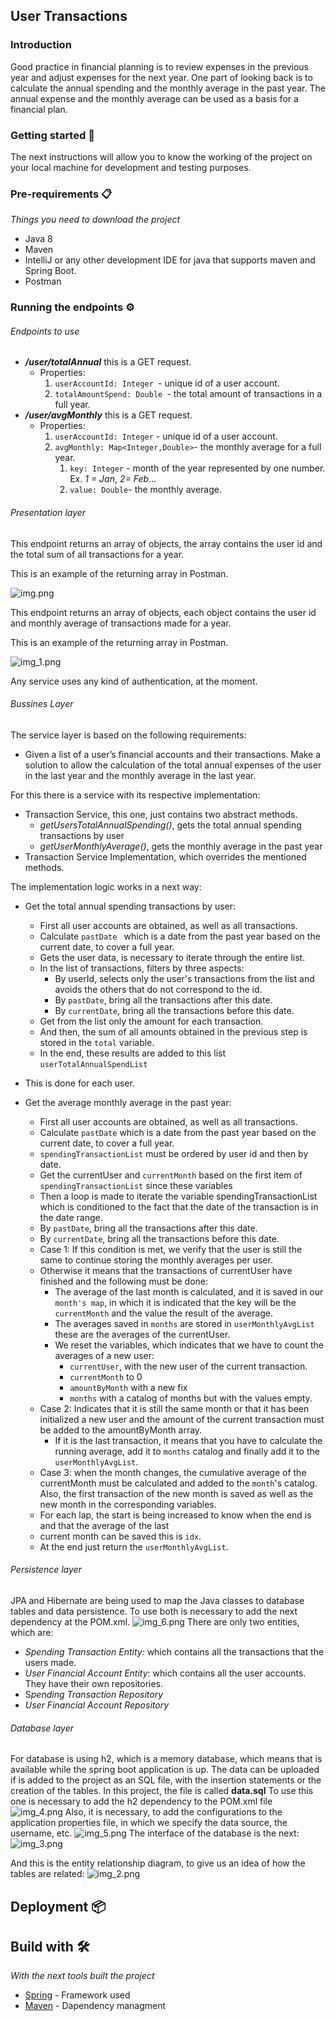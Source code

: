 ## User Transactions

### Introduction

Good practice in financial planning is to review expenses in the previous year and adjust expenses for the next year.
One part of looking back is to calculate the annual spending and the monthly average in the past year.
The annual expense and the monthly average can be used as a basis for a financial plan.

### Getting started 🚀

The next instructions will allow you to know the working of the project on your local machine for development and testing purposes.

### Pre-requirements 📋

_Things you need to download the project_

* Java 8
* Maven
* IntelliJ or any other development IDE for java that supports maven and Spring Boot.
* Postman

### Running the endpoints ⚙️

###### Endpoints to use

* ***/user/totalAnnual*** this is a GET request.
  * Properties:
    1. `userAccountId: Integer `-  unique id of a user account.
    2. `totalAmountSpend: Double `- the total amount of transactions in a full year.
* ***/user/avgMonthly*** this is a GET request.
  * Properties:
    1. `userAccountId: Integer` -  unique id of a user account.
    2. `avgMonthly: Map<Integer,Double>`- the monthly average for a full year.
       1. `key: Integer` - month of the year represented by one number. Ex. *1 = Jan*, *2= Feb*...
       2. `value: Double`- the monthly average.

###### Presentation layer

This endpoint returns an array of objects, the array contains the user id and the total sum of all transactions for a year.

This is an example of the returning array in Postman.

![img.png](img.png)

This endpoint returns an array of objects, each object contains the user id and monthly average of transactions made for a year.

This is an example of the returning array in Postman.

![img_1.png](img_1.png)

Any service uses any kind of authentication, at the moment.

###### Bussines Layer

The service layer is based on the following requirements:

* Given a list of a user’s financial accounts and their transactions.
  Make a solution to allow the calculation of the total annual expenses of
  the user in the last year and the monthly average in the last year.

For this there is a service with its respective implementation:

* Transaction Service, this one, just contains two abstract methods.
  * *getUsersTotalAnnualSpending()*, gets the total annual spending transactions by user
  * *getUserMonthlyAverage()*,  gets the monthly average in the past year
* Transaction Service Implementation, which overrides the mentioned methods.

The implementation logic works in a next way:

* Get the total annual spending transactions by user:

  * First all user accounts are obtained, as well as all transactions.
  * Calculate `pastDate ` which is a date from the past year based on the current date, to cover a full year.
  * Gets the user data, is necessary to iterate through the entire list.
  * In the list of transactions, filters by three aspects:
    * By userId,
      selects only the user's transactions from the list and avoids the others that do not correspond to the id.
    * By `pastDate`, bring all the transactions after this date.
    * By `currentDate`, bring all the transactions before this date.
  * Get from the list only the amount for each transaction.
  * And then, the sum of all amounts obtained in the previous step is stored in the `total` variable.
  * In the end, these results are added to this list `userTotalAnnualSpendList`
* This is done for each user.
* Get the average monthly average in the past year:

  * First all user accounts are obtained, as well as all transactions.
  * Calculate `pastDate` which is a date from the past year based on the current date, to cover a full year.
  * `spendingTransactionList` must be ordered by user id and then by date.
  * Get the currentUser and `currentMonth` based on the first item of `spendingTransactionList` since these variables
  * Then a loop is made to iterate the variable spendingTransactionList which is conditioned to the fact that the date
    of the transaction is in the date range.
  * By `pastDate`, bring all the transactions after this date.
  * By `currentDate`, bring all the transactions before this date.
  * Case 1: If this condition is met, we verify that the user is still
    the same to continue storing the monthly averages per user.
  * Otherwise it means that the transactions of currentUser have finished and the following must be done:
    * The average of the last month is calculated, and it is saved in our `month's map`, in which it is indicated that
      the key will be the `currentMonth` and the value the result of the average.
    * The averages saved in `months` are stored in `userMonthlyAvgList`
      these are the averages of the currentUser.
    * We reset the variables, which indicates that we have to  count the averages of a new user:
      * `currentUser`, with the new user of the current transaction.
      * `currentMonth` to 0
      * `amountByMonth` with a new fix
      * `months` with a catalog of months but with the values empty.
  * Case 2: Indicates that it is still the same month or that it has been initialized a new user and the amount of
    the current transaction must be added to the amountByMonth array.
    * If it is the last transaction, it means that you have to calculate the
      running average, add it to `months` catalog and finally add it to the `userMonthlyAvgList`.
  * Case 3: when the month changes, the cumulative average of the currentMonth must be calculated and added to the
    `month`'s catalog. Also, the first transaction of the new month is saved as well as the new month
    in the corresponding variables.
  * For each lap, the start is being increased to know when the end is and that the average of the last
  * current month can be saved this is `idx`.
  * At the end just return the `userMonthlyAvgList`.

###### Persistence layer

JPA and Hibernate are being used to map the Java classes to database tables and data persistence.
To use both is necessary to add the next dependency at the POM.xml.
![img_6.png](img_6.png)
There are only two entities, which are:

* *Spending Transaction Entity:* which contains all the transactions that the users made.
* *User Financial Account Entity*: which contains all the user accounts.
  They have their own repositories.
* S*pending Transaction Repository*
* *User Financial Account Repository*

###### Database layer

For database is using h2, which is a memory database, which means that is available
while the spring boot application is up.
The data can be uploaded if is added to the project as an SQL file, with the insertion statements or the
creation of the tables. In this project, the file is called **data.sql**
To use this one is necessary to add the h2 dependency to the POM.xml file
![img_4.png](img_4.png)
Also, it is necessary, to add the configurations to the application properties file, in which we specify the data source, the username, etc.
![img_5.png](img_5.png)
The interface of the database is the next:
![img_3.png](img_3.png)

And this is the entity relationship diagram, to give us an idea of how the tables are related:
![img_2.png](img_2.png)

## Deployment 📦

## Build with 🛠️

_With the next tools built the project_

* [Spring](https://start.spring.io/) - Framework used
* [Maven](https://maven.apache.org/) - Dapendency managment
